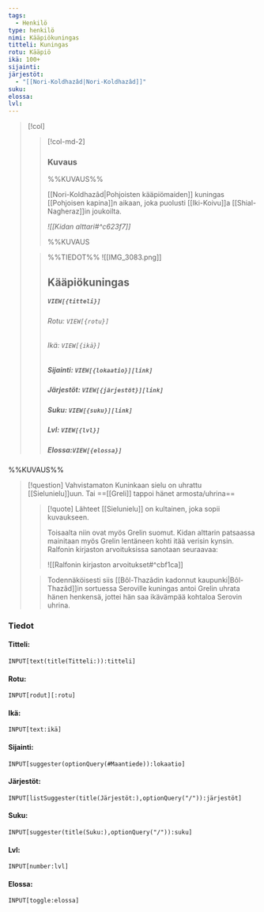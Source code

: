 ```yaml
---
tags:
  - Henkilö
type: henkilö
nimi: Kääpiökuningas
titteli: Kuningas
rotu: Kääpiö
ikä: 100+
sijainti: 
järjestöt:
  - "[[Nori-Koldhazâd|Nori-Koldhazâd]]"
suku: 
elossa: 
lvl: 
---
```


>[!col]
>>[!col-md-2]
>>### Kuvaus
>>%%KUVAUS%%
>> 
>> [[Nori-Koldhazâd|Pohjoisten kääpiömaiden]] kuningas [[Pohjoisen kapina]]n aikaan, joka puolusti [[Iki-Koivu]]a [[Shial-Nagheraz]]in joukoilta.
>>  
>>*![[Kidan alttari#^c623f7]]*
>>
>>%%KUVAUS
>
>>%%TIEDOT%%
>>![[IMG_3083.png]]
>> ## Kääpiökuningas
>>##### *`VIEW[{titteli}]`*
>>###### Rotu: `VIEW[{rotu}]`
>>###### Ikä: `VIEW[{ikä}]`
>>##### Sijainti: `VIEW[{lokaatio}][link]`
>>##### Järjestöt: `VIEW[{järjestöt}][link]`
>>##### Suku: `VIEW[{suku}][link]`
>>##### Lvl: `VIEW[{lvl}]`
>>##### Elossa:`VIEW[{elossa}]`

%%KUVAUS%%
>[!question] Vahvistamaton 
>Kuninkaan sielu on uhrattu [[Sielunielu]]uun. 
>Tai
>==[[Greli]] tappoi hänet armosta/uhrina==
>>[!quote] Lähteet
>> [[Sielunielu]] on kultainen, joka sopii kuvaukseen.
>> 
>> Toisaalta niin ovat myös Grelin suomut. Kidan alttarin patsaassa mainitaan myös Grelin lentäneen kohti itää verisin kynsin. Ralfonin kirjaston arvoituksissa sanotaan seuraavaa:
>>  
>> ![[Ralfonin kirjaston arvoitukset#^cbf1ca]]
>
>> Todennäköisesti siis [[Bôl-Thazâdin kadonnut kaupunki|Bôl-Thazâd]]in sortuessa Seroville kuningas antoi Grelin uhrata hänen henkensä, jottei hän saa ikävämpää kohtaloa Serovin uhrina.



### Tiedot
#### Titteli: 
`INPUT[text(title(Titteli:)):titteli]`
#### Rotu:
`INPUT[rodut][:rotu]`
#### Ikä:
`INPUT[text:ikä]`
#### Sijainti:
`INPUT[suggester(optionQuery(#Maantiede)):lokaatio]`
#### Järjestöt:
```meta-bind
INPUT[listSuggester(title(Järjestöt:),optionQuery("/")):järjestöt]
```
#### Suku:
`INPUT[suggester(title(Suku:),optionQuery("/")):suku]`
#### Lvl:
`INPUT[number:lvl]`
#### Elossa:
`INPUT[toggle:elossa]`








